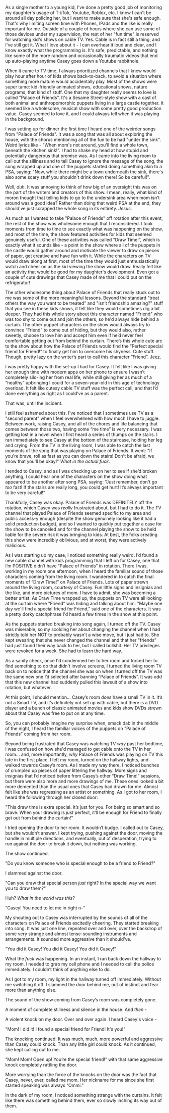 As a single mother to a young kid, I've done a pretty good job of monitoring my daughter's usage of TikTok, Youtube, Roblox, etc. I know I can't be around all day policing her, but I want to make sure that she's safe enough. That's why limiting screen time with Phones, IPads and the like is really important for me. Outside of a couple of hours where she can use some of those devices under my supervision, the rest of her "fun time" is reserved for watching kid's shows on cable TV. Yes. Cable is in fact still a thing, and I've still got it. What I love about it - I can overhear it loud and clear, and I know exactly what the programming is. It's safe, predictable, and nothing like some of the more random and occasionally traumatic videos that end up auto-playing anytime Casey goes down a Youtube rabbithole.

When it came to TV time, I always prioritized channels that I knew would play hour after hour of kids shows back-to-back, to avoid a situation where something more mature would accidentally play. Most of the shows were super tame: kid-friendly animated shows, educational shows, nature programs, that kind of stuff. One that my daughter really seems to love is called "Palace of Friends". It's a Sesame Street-style show with a cast of both animal and anthropomorphic puppets living in a large castle together. It seemed like a wholesome, musical show with some pretty good production value. Casey seemed to love it, and I could always tell when it was playing in the background.

I was setting up for dinner the first time I heard one of the weirder songs from "Palace of Friends". It was a song that was all about exploring the house, with the chorus mentioning all of the fun to be had "under the sink". Weird lyrics like - "When mom's not around, you'll find a whole town, beneath the kitchen sink!". I had to shake my head at how stupid and potentially dangerous that premise was. As I came into the living room to call out the silliness and to tell Casey to ignore the message of the song, the song wrapped up and one of the puppets started doing something akin to a PSA, saying: "Now, while there might be a town underneath the sink, there's also some scary stuff you shouldn't drink down there! So be careful!".

Well, *duh*. It was annoying to think of how big of an oversight this was on the part of the writers and creators of this show. I mean, really, what kind of moron thought that telling kids to go to the undersink area when mom isn’t around was a good idea? Rather than doing that weird PSA at the end, they should've just scrapped the whole song in its entirety. *Jesus*.

As much as I wanted to take "Palace of Friends" off rotation after this event, the rest of the show was wholesome enough that I reconsidered. I took moments from time to time to see exactly what was happening on the show, and most of the time, the show featured activities for kids that seemed genuinely useful. One of these activities was called “Draw Time!”, which is exactly what it sounds like - a point in the show where all of the puppets in the castle would gather around and motivate the viewer to draw on pieces of paper, get creative and have fun with it. While the characters on TV would draw along at first, most of the time they would just enthusiastically watch and cheer on as the kid viewing the show would draw. Really felt like an activity that would be good for my daughter's development. Even got a couple of cute drawings that Casey made of me that I could put on the refrigerator!

The other wholesome thing about Palace of Friends that really stuck out to me was some of the more meaningful lessons. Beyond the standard "treat others the way you want to be treated" and "isn’t friendship amazing?" stuff that you see in these kids shows, it felt like they would sometimes dig a bit deeper. They had this whole story about this character named "Friend" who was too shy to come out and join the others, so he'd always hide behind a curtain. The other puppet characters on the show would always try to convince “Friend” to come out of hiding, but they would also, rather sweetly, choose to love him and accept him even if he’d never feel comfortable getting out from behind the curtain. There’s this whole cute arc to the show about how the Palace of Friends would find the “Perfect special friend for Friend!” to finally get him to overcome his shyness. Cute stuff. Though, pretty lazy on the writer’s part to call this character “Friend”. Jeez.

I was pretty happy with the set-up I had for Casey. It felt like I was giving her enough time with modern apps on her phone to ensure I wasn’t completely silo-ing her from real life, while still giving her as much of a “healthy” upbringing I could for a seven-year-old in this age of technology overload. It felt like cutesy cable TV stuff was the perfect call, and that I’d done everything as right as I could’ve as a parent.

That was, until the incident.

I still feel ashamed about this. I've noticed that I sometimes use TV as a "second parent" when I feel overwhelmed with how much I have to juggle. Between work, raising Casey, and all of the chores and life balancing that comes between those two, having some “me time” is very necessary.  I was getting lost in a novel when I first heard a series of thumps on the stairs. I ran immediately to see Casey at the bottom of the staircase, holding her leg and crying. From the TV in the living room, I was able to catch the last moments of the song that was playing on Palace of Friends. It went: "If you're brave, roll as fast as you can down the stairs! Don't be afraid, we know that you'll be okay!" *What in the actual fuck.*

I tended to Casey, and as I was checking up on her to see if she’d broken anything, I could hear one of the characters on the show doing what appeared to be another after song PSA, saying: "Just remember, don't go *too* fast! If the stairs are really long, you could get hurt! It’s always important to be very careful!”

Thankfully, Casey was okay. Palace of Friends was DEFINITELY off the rotation, which Casey was *really* frustrated about, but I had to do it. The TV channel that played Palace of Friends seemed specific to my area and public access-y enough (despite the show genuinely looking like it had a solid production budget), and so I wanted to quickly put together a case for the show to be canceled and for the channel playing the show to be held liable for the severe risk it was bringing to kids. At best, the folks creating this show were incredibly oblivious, and at worst, they were actively malicious.

As I was starting up my case, I noticed something really weird. I’d found a new cable channel with kids programming that I left on for Casey, one that I’m POSITIVE didn’t have “Palace of Friends” in rotation. There I was, working in my room one afternoon, when I heard the familiar sound of those characters coming from the living room. I wandered in to catch the final moments of “Draw Time!” on Palace of Friends. Lots of paper strewn around the living room, courtesy of Casey. Fun little signs and insignias and the like, and more pictures of mom. I have to admit, she was becoming a better artist. As Draw Time wrapped up, the puppets on TV were all looking at the curtain where “Friend” was hiding and talking about him. "Maybe one day we'll find a special friend for Friend," said one of the characters. It was a pretty dorky catchphrase I'd heard a few times in the show at this point.

As the puppets started breaking into song again, I turned off the TV. Casey was miserable, so my scolding her about changing the channel when I had strictly told her NOT to probably wasn't a wise move, but I just had to. She kept swearing that she never changed the channel and that her "friends” had just found their way back to her, but I called bullshit. Her TV privileges were revoked for a week. She had to learn the hard way.

As a sanity check, once I'd condemned her to her room and forced her to find something to do that didn't involve screens, I turned the living room TV back on to notice that the channel she was on when I turned off the TV was the same new one I’d selected after banning “Palace of Friends”. It was odd that this new channel had suddenly pulled this lawsuit of a show into rotation, but whatever.

At this point, I should mention… Casey’s room *does* have a small TV in it. It’s not a Smart TV, and it’s definitely not set up with cable, but there is a DVD player and a bunch of classic animated movies and kids show DVDs strewn about that Casey was free to put on at any time.

So, you can probably imagine my surprise when, smack dab in the middle of the night, I heard the familiar voices of the puppets on "Palace of Friends" coming from her room.

Beyond being frustrated that Casey was watching TV *way* past her bedtime, I was confused on how she'd managed to get cable onto the TV in her room... and, more importantly, *why* Palace of Friends was playing on TV this late in the first place. I left my room, turned on the hallway lights, and walked towards Casey’s room. As I made my way there, I noticed bunches of crumpled up pieces of paper littering the hallway. More signs and insignias that I’d noticed before from Casey’s other “Draw Time!” sessions, but there were also more and more drawings of me. These ones looked a bit more demented than the usual ones that Casey had drawn for me. Almost felt like she was regressing as an artist or something. As I got to her room, I heard the following through her closed door:

"This draw time is extra special. It’s just for you. For being so smart and so brave. When your drawing is *just* perfect, it’ll be enough for Friend to finally get out from behind the curtain!"

I tried opening the door to her room. It wouldn’t budge. I called out to Casey, but she wouldn’t answer. I kept trying, pushing against the door, moving the handle in multiple directions, and eventually, out of desperation, trying to run against the door to break it down, but nothing was working.

The show continued.

"Do you know someone who is special enough to be a friend to Friend?"

I slammed against the door.

"Can you draw that special person *just* right? In the special way we want you to draw them?"

Huh? *What in the world was this?*

“Casey! You need to let me in right n–”

My shouting out to Casey was interrupted by the sounds of all of the characters on Palace of Friends excitedly cheering. They started breaking into song. It was just one line, repeated over and over, over the backdrop of some very strange and almost tense-sounding instruments and arrangements. It sounded more aggressive than it should’ve.

“You did it Casey! You did it Casey! You did it Casey!”

What the *fuck* was happening. In an instant, I ran back down the hallway to my room. I needed to grab my cell phone and I needed to call the police immediately. I couldn’t think of anything else to do.

As I got to my room, my light in the hallway turned off immediately. Without me switching it off. I slammed the door behind me, out of instinct and fear more than anything else.

The sound of the show coming from Casey’s room was completely gone.

A moment of complete stillness and silence in the house. And *then -*

A violent knock on my door. Over and over again. I heard Casey's voice -

"Mom! I did it! I found a special friend for Friend! It's you!"

The knocking continued. It was much, much, more powerful and aggressive than Casey could knock. Than any little girl could knock. As it continued, she kept calling out to me.

“Mom! Mom! Open up! You’re the special friend!” with that same aggressive knock completely rattling the door.

More worrying than the force of the knocks on the door was the fact that Casey, never, ever, called me mom. Her nickname for me since she first started speaking was always “Ommi.”

In the dark of my room, I noticed something strange with the curtains. It felt like there was something behind them, ever so slowly inching its way out of them.